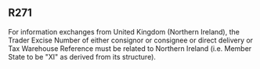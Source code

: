 ## R271
For information exchanges from United Kingdom (Northern Ireland), the Trader Excise Number of either consignor or consignee or direct delivery or Tax Warehouse Reference must be related to Northern Ireland (i.e. Member State to be "XI" as derived from its structure).
